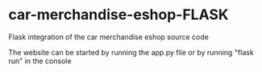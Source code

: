 # car-merchandise-eshop-FLASK
Flask integration of the car merchandise eshop source code

The website can be started by running the app.py file or by running "flask run" in the console
